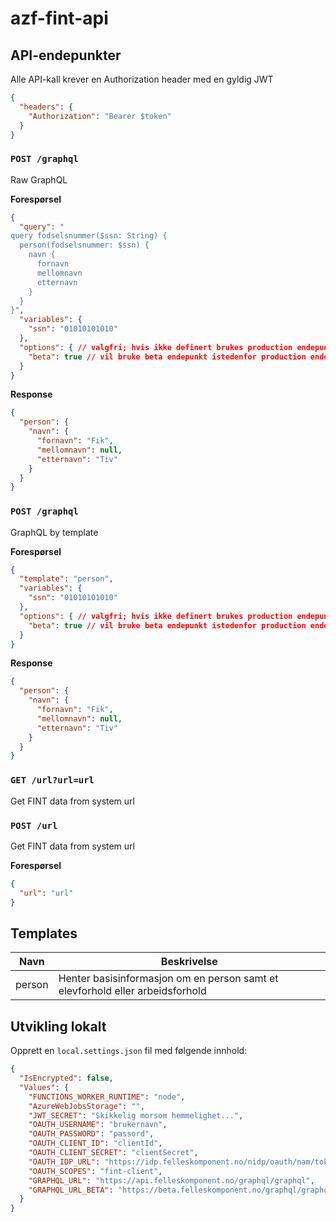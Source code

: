 # azf-fint-api

## API-endepunkter

Alle API-kall krever en Authorization header med en gyldig JWT
```json
{
  "headers": {
    "Authorization": "Bearer $token"
  }
}
```

### `POST /graphql`

Raw GraphQL

**Forespørsel**
```json
{
  "query": "
query fodselsnummer($ssn: String) {
  person(fodselsnummer: $ssn) {
    navn {
      fornavn
      mellomnavn
      etternavn
    }
  }
}",
  "variables": {
    "ssn": "01010101010"
  },
  "options": { // valgfri; hvis ikke definert brukes production endepunkt
    "beta": true // vil bruke beta endepunkt istedenfor production endepunkt; hvis ikke definert brukes production endepunkt
  }
}
```

**Response**
```json
{
  "person": {
    "navn": {
      "fornavn": "Fik",
      "mellomnavn": null,
      "etternavn": "Tiv"
    }
  }
}
```

### `POST /graphql`

GraphQL by template

**Forespørsel**
```json
{
  "template": "person",
  "variables": {
    "ssn": "01010101010"
  },
  "options": { // valgfri; hvis ikke definert brukes production endepunkt
    "beta": true // vil bruke beta endepunkt istedenfor production endepunkt; hvis ikke definert brukes production endepunkt
  }
}
```

**Response**
```json
{
  "person": {
    "navn": {
      "fornavn": "Fik",
      "mellomnavn": null,
      "etternavn": "Tiv"
    }
  }
}
```

### `GET /url?url=url`

Get FINT data from system url

### `POST /url`

Get FINT data from system url

**Forespørsel**
```json
{
  "url": "url"
}
```

## Templates

| Navn | Beskrivelse |
| ---- | ----------- |
| person | Henter basisinformasjon om en person samt et elevforhold eller arbeidsforhold |

## Utvikling lokalt

Opprett en `local.settings.json` fil med følgende innhold:
```json
{
  "IsEncrypted": false,
  "Values": {
    "FUNCTIONS_WORKER_RUNTIME": "node",
    "AzureWebJobsStorage": "",
    "JWT_SECRET": "Skikkelig morsom hemmelighet...",
    "OAUTH_USERNAME": "brukernavn",
    "OAUTH_PASSWORD": "passord",
    "OAUTH_CLIENT_ID": "clientId",
    "OAUTH_CLIENT_SECRET": "clientSecret",
    "OAUTH_IDP_URL": "https://idp.felleskomponent.no/nidp/oauth/nam/token",
    "OAUTH_SCOPES": "fint-client",
    "GRAPHQL_URL": "https://api.felleskomponent.no/graphql/graphql",
    "GRAPHQL_URL_BETA": "https://beta.felleskomponent.no/graphql/graphql"
  }
}
```
